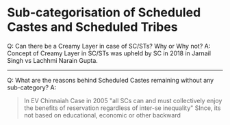 # Sub-categorisation of Scheduled Castes and Scheduled Tribes 

Q: Can there be a Creamy Layer in case of SC/STs? Why or Why not? 
A: Concept of Creamy Layer in SC/STs was upheld by SC in 2018 in Jarnail Singh vs Lachhmi Narain Gupta.

---

Q: What are the reasons behind Scheduled Castes remaining without any sub-category?
A: 
> In EV Chinnaiah Case in 2005
> "all SCs can and must collectively enjoy the benefits of reservation regardless of inter-se inequality"
SInce, its not based on educational, economic or other backward